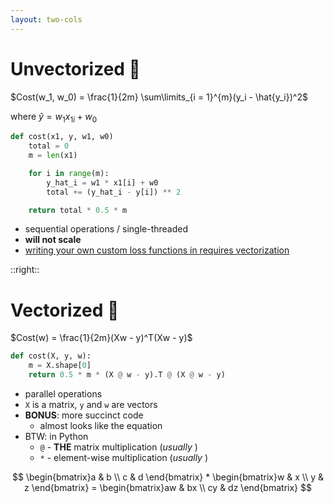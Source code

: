 ```yaml
---
layout: two-cols
---
```


# Unvectorized 🐢

<div></div>

$Cost(w_1, w_0) = \frac{1}{2m} \sum\limits_{i = 1}^{m}(y_i - \hat{y_i})^2$

where $\hat{y} = w_1x_{1i} + w_0$

```py
def cost(x1, y, w1, w0)
    total = 0
    m = len(x1)

    for i in range(m):
        y_hat_i = w1 * x1[i] + w0
        total += (y_hat_i - y[i]) ** 2

    return total * 0.5 * m
```

- sequential operations / single-threaded
- **will not scale**
- [writing your own custom loss functions in <logos-tensorflow /> requires vectorization][1]

[1]: https://towardsdatascience.com/creating-custom-loss-functions-using-tensorflow-2-96c123d5ce6c

::right::

# Vectorized 🐇

<div class="mt-6"></div>

$Cost(w) = \frac{1}{2m}(Xw - y)^T(Xw - y)$

```py
def cost(X, y, w):
    m = X.shape[0]
    return 0.5 * m * (X @ w - y).T @ (X @ w - y)
```

- parallel operations
- `X` is a matrix, `y` and `w` are vectors
- **BONUS**: more succinct code
  + almost looks like the equation
- BTW: in Python
  - `@` - **THE** matrix multiplication (*usually <mdi-check class="text-green-500" />*)
  - `*` - element-wise multiplication (*usually <mdi-close class="text-red-500" />*)
  
$$
\begin{bmatrix}a & b \\ c & d \end{bmatrix} * 
\begin{bmatrix}w & x \\ y & z \end{bmatrix} =
\begin{bmatrix}aw & bx \\ cy & dz \end{bmatrix}
$$